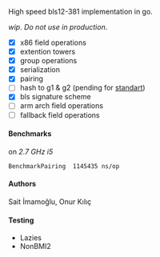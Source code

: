 High speed bls12-381 implementation in go.

_wip_. _Do not use in production_.

- [x] x86 field operations
- [x] extention towers
- [x] group operations
- [x] serialization
- [x] pairing
- [ ] hash to g1 & g2 (pending for [standart](https://github.com/cfrg/draft-irtf-cfrg-bls-signature))
- [x] bls signature scheme
- [ ] arm arch field operations
- [ ] fallback field operations

#### Benchmarks

on _2.7 GHz i5_

```
BenchmarkPairing  1145435 ns/op
```

#### Authors

Sait İmamoğlu, Onur Kılıç

#### Testing

* Lazies
* NonBMI2
